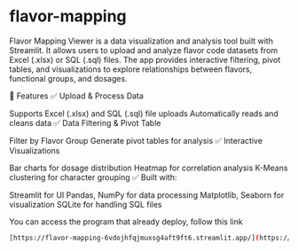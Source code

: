 # flavor-mapping

Flavor Mapping Viewer is a data visualization and analysis tool built with Streamlit. It allows users to upload and analyze flavor code datasets from Excel (.xlsx) or SQL (.sql) files. The app provides interactive filtering, pivot tables, and visualizations to explore relationships between flavors, functional groups, and dosages.

🚀 Features
✅ Upload & Process Data

Supports Excel (.xlsx) and SQL (.sql) file uploads
Automatically reads and cleans data
✅ Data Filtering & Pivot Table

Filter by Flavor Group
Generate pivot tables for analysis
✅ Interactive Visualizations

Bar charts for dosage distribution
Heatmap for correlation analysis
K-Means clustering for character grouping
✅ Built with:

Streamlit for UI
Pandas, NumPy for data processing
Matplotlib, Seaborn for visualization
SQLite for handling SQL files


You can access the program that already deploy, follow this link

```bash
[https://flavor-mapping-6vdojhfqjmuxsg4aft9ft6.streamlit.app/](https://flavor-mapping-gxlm6elj23bglmlzc9ptox.streamlit.app/)


